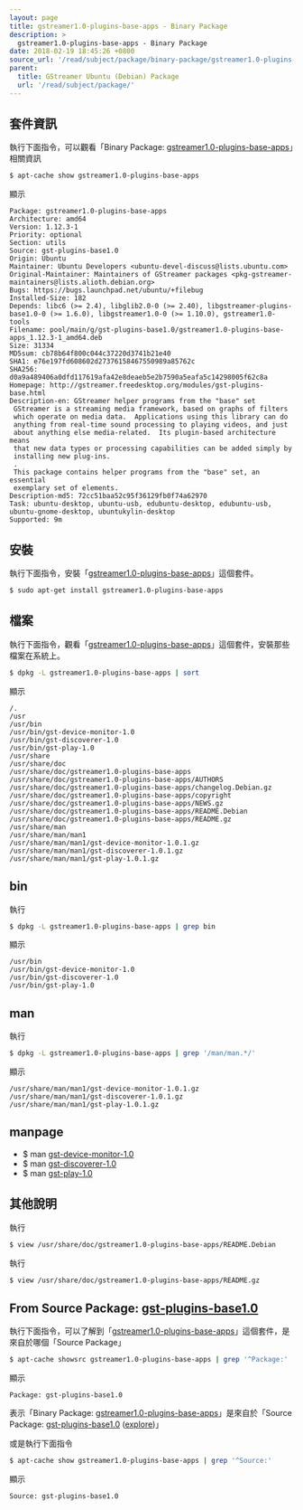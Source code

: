 ```yaml
---
layout: page
title: gstreamer1.0-plugins-base-apps - Binary Package
description: >
  gstreamer1.0-plugins-base-apps - Binary Package
date: 2018-02-19 18:45:26 +0800
source_url: '/read/subject/package/binary-package/gstreamer1.0-plugins-base-apps/index.md'
parent:
  title: GStreamer Ubuntu (Debian) Package
  url: '/read/subject/package/'
---
```



## 套件資訊

執行下面指令，可以觀看「Binary Package: [gstreamer1.0-plugins-base-apps](https://packages.ubuntu.com/artful/gstreamer1.0-plugins-base-apps)」相關資訊

``` sh
$ apt-cache show gstreamer1.0-plugins-base-apps
```

顯示

```
Package: gstreamer1.0-plugins-base-apps
Architecture: amd64
Version: 1.12.3-1
Priority: optional
Section: utils
Source: gst-plugins-base1.0
Origin: Ubuntu
Maintainer: Ubuntu Developers <ubuntu-devel-discuss@lists.ubuntu.com>
Original-Maintainer: Maintainers of GStreamer packages <pkg-gstreamer-maintainers@lists.alioth.debian.org>
Bugs: https://bugs.launchpad.net/ubuntu/+filebug
Installed-Size: 182
Depends: libc6 (>= 2.4), libglib2.0-0 (>= 2.40), libgstreamer-plugins-base1.0-0 (>= 1.6.0), libgstreamer1.0-0 (>= 1.10.0), gstreamer1.0-tools
Filename: pool/main/g/gst-plugins-base1.0/gstreamer1.0-plugins-base-apps_1.12.3-1_amd64.deb
Size: 31334
MD5sum: cb78b64f800c044c37220d3741b21e40
SHA1: e76e197fd608602d27376158467550989a85762c
SHA256: d0a9a489406a0dfd117619afa42e8deaeb5e2b7590a5eafa5c14298005f62c8a
Homepage: http://gstreamer.freedesktop.org/modules/gst-plugins-base.html
Description-en: GStreamer helper programs from the "base" set
 GStreamer is a streaming media framework, based on graphs of filters
 which operate on media data.  Applications using this library can do
 anything from real-time sound processing to playing videos, and just
 about anything else media-related.  Its plugin-based architecture means
 that new data types or processing capabilities can be added simply by
 installing new plug-ins.
 .
 This package contains helper programs from the "base" set, an essential
 exemplary set of elements.
Description-md5: 72cc51baa52c95f36129fb0f74a62970
Task: ubuntu-desktop, ubuntu-usb, edubuntu-desktop, edubuntu-usb, ubuntu-gnome-desktop, ubuntukylin-desktop
Supported: 9m

```

## 安裝

執行下面指令，安裝「[gstreamer1.0-plugins-base-apps](https://packages.ubuntu.com/artful/gstreamer1.0-plugins-base-apps)」這個套件。

``` sh
$ sudo apt-get install gstreamer1.0-plugins-base-apps
```

## 檔案

執行下面指令，觀看「[gstreamer1.0-plugins-base-apps](https://packages.ubuntu.com/artful/gstreamer1.0-plugins-base-apps)」這個套件，安裝那些檔案在系統上。

``` sh
$ dpkg -L gstreamer1.0-plugins-base-apps | sort
```

顯示

```
/.
/usr
/usr/bin
/usr/bin/gst-device-monitor-1.0
/usr/bin/gst-discoverer-1.0
/usr/bin/gst-play-1.0
/usr/share
/usr/share/doc
/usr/share/doc/gstreamer1.0-plugins-base-apps
/usr/share/doc/gstreamer1.0-plugins-base-apps/AUTHORS
/usr/share/doc/gstreamer1.0-plugins-base-apps/changelog.Debian.gz
/usr/share/doc/gstreamer1.0-plugins-base-apps/copyright
/usr/share/doc/gstreamer1.0-plugins-base-apps/NEWS.gz
/usr/share/doc/gstreamer1.0-plugins-base-apps/README.Debian
/usr/share/doc/gstreamer1.0-plugins-base-apps/README.gz
/usr/share/man
/usr/share/man/man1
/usr/share/man/man1/gst-device-monitor-1.0.1.gz
/usr/share/man/man1/gst-discoverer-1.0.1.gz
/usr/share/man/man1/gst-play-1.0.1.gz
```


## bin

執行

``` sh
$ dpkg -L gstreamer1.0-plugins-base-apps | grep bin
```

顯示

```
/usr/bin
/usr/bin/gst-device-monitor-1.0
/usr/bin/gst-discoverer-1.0
/usr/bin/gst-play-1.0
```


## man

執行

``` sh
$ dpkg -L gstreamer1.0-plugins-base-apps | grep '/man/man.*/'
```

顯示

```
/usr/share/man/man1/gst-device-monitor-1.0.1.gz
/usr/share/man/man1/gst-discoverer-1.0.1.gz
/usr/share/man/man1/gst-play-1.0.1.gz
```


## manpage

* $ man [gst-device-monitor-1.0](http://manpages.ubuntu.com/manpages/artful/en/man1/gst-device-monitor-1.0.1.html)
* $ man [gst-discoverer-1.0](http://manpages.ubuntu.com/manpages/artful/en/man1/gst-discoverer-1.0.1.html)
* $ man [gst-play-1.0](http://manpages.ubuntu.com/manpages/artful/en/man1/gst-play-1.0.1.html)


## 其他說明

執行

``` sh
$ view /usr/share/doc/gstreamer1.0-plugins-base-apps/README.Debian
```

執行

``` sh
$ view /usr/share/doc/gstreamer1.0-plugins-base-apps/README.gz
```


## From Source Package: [gst-plugins-base1.0](/book-framework-gstreamer/read/subject/package/source-package/gst-plugins-base1.0)

執行下面指令，可以了解到「[gstreamer1.0-plugins-base-apps](https://packages.ubuntu.com/artful/gstreamer1.0-plugins-base-apps)」這個套件，是來自於哪個「Source Package」

``` sh
$ apt-cache showsrc gstreamer1.0-plugins-base-apps | grep '^Package:'
```

顯示

```
Package: gst-plugins-base1.0
```
表示「Binary Package: [gstreamer1.0-plugins-base-apps](https://packages.ubuntu.com/artful/gstreamer1.0-plugins-base-apps)」是來自於「Source Package: [gst-plugins-base1.0](https://packages.ubuntu.com/source/artful/gst-plugins-base1.0) ([explore](/book-framework-gstreamer/read/subject/package/source-package/gst-plugins-base1.0))」

或是執行下面指令

``` sh
$ apt-cache show gstreamer1.0-plugins-base-apps | grep '^Source:'
```

顯示

```
Source: gst-plugins-base1.0
```

